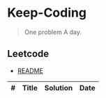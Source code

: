 # Keep-Coding
> One problem A day.


## Leetcode

- [README](https://github.com/haoel/leetcode/blob/master/README.md)

|#|Title|Solution|Date|
|-------|-------|------|-------|

